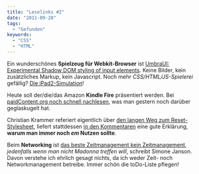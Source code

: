 ```yaml
---
title: "Leselinks #2"
date: "2011-09-28"
tags:
  - "Gefunden"
keywords:
  - "CSS"
  - "HTML"
---
```


Ein wunderschönes **Spielzeug für Webkit-Browser** ist [UmbraUI: Experimental Shadow DOM styling of input elements](http://lab.simurai.com/css/umbrui/). Keine Bilder, kein zusätzliches Markup, kein Javascript. Noch mehr _CSS/HTML/JS-Spielerei_ gefällig? [Die iPad2-Simulation](http://alexw.me/ipad2/)!

Heute soll der/die/das Amazon **Kindle Fire** präsentiert werden. Bei [paidContent.org noch schnell nachlesen](http://paidcontent.org/article/419-amazons-kindle-tablet-will-be-the-first-true-media-tablet), was man gestern noch darüber geglaskugelt hat.

Christian Krammer referiert eigentlich über [den langen Weg zum Reset-Stylesheet](http://www.css3files.com/2011/09/21/the-long-way-to-a-reset-stylesheet/), liefert stattdessen [in den Kommentaren](http://www.css3files.com/2011/09/21/the-long-way-to-a-reset-stylesheet#comment-9540) eine gute Erklärung, **warum man immer noch _em_ Nutzen sollte**.

Beim **Networking** ist [das beste Zeitmanagement kein Zeitmanagement](http://imgriff.com/2011/09/27/networking-madonna-beinahe-treffen-und-andere-falsche-hoffnungen/), _jedenfalls wenn man nicht Madonna treffen will_, schreibt Simone Janson. Davon verstehe ich ehrlich gesagt nichts, da ich weder Zeit- noch Networkmanagement betreibe. Immer schön die toDo-Liste pflegen!
